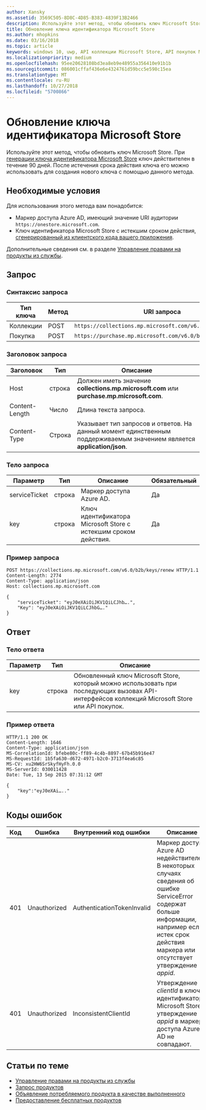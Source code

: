 ```yaml
---
author: Xansky
ms.assetid: 3569C505-8D8C-4D85-B383-4839F13B2466
description: Используйте этот метод, чтобы обновить ключ Microsoft Store.
title: Обновление ключа идентификатора Microsoft Store
ms.author: mhopkins
ms.date: 03/16/2018
ms.topic: article
keywords: windows 10, uwp, API коллекции Microsoft Store, API покупок Microsoft Store, ключ Microsoft Store, обновление
ms.localizationpriority: medium
ms.openlocfilehash: 95ee20628108bd3ea8eb9e48955a356410e91b1b
ms.sourcegitcommit: 086001cffaf436e6e4324761d59bcc5e598c15ea
ms.translationtype: MT
ms.contentlocale: ru-RU
ms.lasthandoff: 10/27/2018
ms.locfileid: "5700866"
---
```

# <a name="renew-a-microsoft-store-id-key"></a>Обновление ключа идентификатора Microsoft Store


Используйте этот метод, чтобы обновить ключ Microsoft Store. При [генерации ключа идентификатора Microsoft Store](view-and-grant-products-from-a-service.md#step-4) ключ действителен в течение 90 дней. После истечения срока действия ключа его можно использовать для создания нового ключа с помощью данного метода.

## <a name="prerequisites"></a>Необходимые условия


Для использования этого метода вам понадобится:

* Маркер доступа Azure AD, имеющий значение URI аудитории `https://onestore.microsoft.com`.
* Ключ идентификатора Microsoft Store с истекшим сроком действия, [сгенерированный из клиентского кода вашего приложения](view-and-grant-products-from-a-service.md#step-4).

Дополнительные сведения см. в разделе [Управление правами на продукты из службы](view-and-grant-products-from-a-service.md).

## <a name="request"></a>Запрос

### <a name="request-syntax"></a>Синтаксис запроса

| Тип ключа    | Метод | URI запроса                                              |
|-------------|--------|----------------------------------------------------------|
| Коллекции | POST   | ```https://collections.mp.microsoft.com/v6.0/b2b/keys/renew``` |
| Покупка    | POST   | ```https://purchase.mp.microsoft.com/v6.0/b2b/keys/renew```    |


### <a name="request-header"></a>Заголовок запроса

| Заголовок         | Тип   | Описание                                                                                           |
|----------------|--------|-------------------------------------------------------------------------------------------------------|
| Host           | строка | Должен иметь значение **collections.mp.microsoft.com** или **purchase.mp.microsoft.com**.           |
| Content-Length | Число | Длина текста запроса.                                                                       |
| Content-Type   | Строка | Указывает тип запросов и ответов. На данный момент единственным поддерживаемым значением является **application/json**. |


### <a name="request-body"></a>Тело запроса

| Параметр     | Тип   | Описание                       | Обязательный |
|---------------|--------|-----------------------------------|----------|
| serviceTicket | строка | Маркер доступа Azure AD.        | Да      |
| key           | строка | Ключ идентификатора Microsoft Store с истекшим сроком действия. | Да       |


### <a name="request-example"></a>Пример запроса

```syntax
POST https://collections.mp.microsoft.com/v6.0/b2b/keys/renew HTTP/1.1
Content-Length: 2774
Content-Type: application/json
Host: collections.mp.microsoft.com

{
    "serviceTicket": "eyJ0eXAiOiJKV1QiLCJhb….",
    "Key": "eyJ0eXAiOiJKV1QiLCJhbG…."
}
```

## <a name="response"></a>Ответ


### <a name="response-body"></a>Тело ответа

| Параметр | Тип   | Описание                                                                                                            |
|-----------|--------|------------------------------------------------------------------------------------------------------------------------|
| key       | строка | Обновленный ключ Microsoft Store, который можно использовать при последующих вызовах API-интерфейсов коллекций Microsoft Store или API покупок. |


### <a name="response-example"></a>Пример ответа

```syntax
HTTP/1.1 200 OK
Content-Length: 1646
Content-Type: application/json
MS-CorrelationId: bfebe80c-ff89-4c4b-8897-67b45b916e47
MS-RequestId: 1b5fa630-d672-4971-b2c0-3713f4ea6c85
MS-CV: xu2HW6SrSkyfHyFh.0.0
MS-ServerId: 030011428
Date: Tue, 13 Sep 2015 07:31:12 GMT

{
    "key":"eyJ0eXAi….."
}
```

## <a name="error-codes"></a>Коды ошибок


| Код | Ошибка        | Внутренний код ошибки           | Описание   |
|------|--------------|----------------------------|---------------|
| 401  | Unauthorized | AuthenticationTokenInvalid | Маркер доступа Azure AD недействителен. В некоторых случаях сведения об ошибке ServiceError содержат больше информации, например если истек срок действия маркера или отсутствует утверждение *appid*. |
| 401  | Unauthorized | InconsistentClientId       | Утверждение *clientId* в ключе идентификатора Microsoft Store и утверждение *appid* в маркере доступа Azure AD не совпадают.                                                                     |


## <a name="related-topics"></a>Статьи по теме


* [Управление правами на продукты из службы](view-and-grant-products-from-a-service.md)
* [Запрос продуктов](query-for-products.md)
* [Объявление потребляемого продукта в качестве выполненного](report-consumable-products-as-fulfilled.md)
* [Предоставление бесплатных продуктов](grant-free-products.md)
